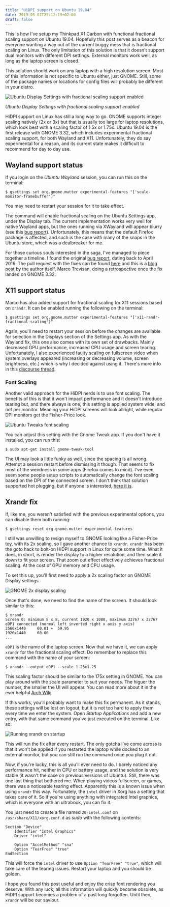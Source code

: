 ```yaml
---
title: "HiDPI support on Ubuntu 19.04"
date: 2019-05-01T22:12:19+02:00
draft: false
---
```


This is how I've setup my Thinkpad X1 Carbon with functional fractional scaling support on Ubuntu 19.04. Hopefully this post serves as a beacon for everyone wanting a way out of the current buggy mess that is fractional scaling on Linux. The only limitation of this solution is that it doesn't support dual monitors with different DPI settings. External monitors work well, as long as the laptop screen is closed.

This solution should work on any laptop with a high resolution screen. Most of this information is not specific to Ubuntu either, just GNOME. Still, some of the package names or locations for config files will probably be different in your distro.

<!-- more -->

![Ubuntu Display Settings with fractional scaling support enabled](/media/post/hidpi-support-on-ubuntu-19-04/fractional_scaling_displays.png)

*Ubuntu Display Settings with fractional scaling support enabled*


HiDPI support on Linux has still a long way to go. GNOME supports integer scaling natively (2x or 3x) but that is usually too large for laptop resolutions, which look best with a scaling factor of 1.5x or 1.75x. Ubuntu 19.04 is the first release with GNOME 3.32, which includes experimental fractional scaling support, for both Wayland and X11. Unfortunately, they do say experimental for a reason, and its current state makes it difficult to recommend for day to day use.


## Wayland support status

If you login on the *Ubuntu Wayland* session, you can run this on the terminal:

    $ gsettings set org.gnome.mutter experimental-features "['scale-monitor-framebuffer']"

You may need to restart your session for it to take effect.

The command will enable fractional scaling on the Ubuntu Settings app, under  the Display tab. The current implementation works very well for native Wayland apps, but the ones running via XWayland will appear blurry (see this [bug report](https://gitlab.gnome.org/GNOME/mutter/issues/402)). Unfortunately, this means that the default Firefox package is affected, and such is the case with many of the snaps in the Ubuntu store, which was a dealbreaker for me.

For those curious souls interested in the saga, I've managed to piece together a timeline. I found the original [bug report](https://bugzilla.gnome.org/show_bug.cgi?id=765011), dating back to April 2016. The pull request with the fixes can be found [here](https://gitlab.gnome.org/GNOME/mutter/merge_requests/3) and this is a [blog post]((https://blog.3v1n0.net/informatica/linux/gnome-shell-fractional-scaling-in-wayland-landed/)) by the author itself, Marco Trevisan, doing a retrospective once the fix landed on GNOME 3.32.


## X11 support status

Marco has also added support for fractional scaling for X11 sessions based on `xrandr`. It can be enabled running the following on the terminal:

    $ gsettings set org.gnome.mutter experimental-features "['x11-randr-fractional-scaling']"

Again, you'll need to restart your session before the changes are available for selection in the Displays section of the Settings app. As with the Wayland fix, this one also comes with its own set of drawbacks. Mainly decreased GPU performance, increased CPU usage and screen tearing. Unfortunately, I also experienced faulty scaling on fullscreen video when system overlays appeared (increasing or decreasing volume, screen brightness, etc.) which is why I decided against using it. There's more info in this [discourse thread](https://discourse.ubuntu.com/t/x11-hidpi-scaling-available-for-testing-on-disco/10293).


### Font Scaling

Another valid approach for the HiDPI nerds is to use font scaling. The benefits of this is that it won't impact performance and it doesn't introduce tearing but, and there always is one, this setting is applied system wide, and not per monitor. Meaning your HiDPI screens will look allright, while regular DPI monitors get the Fisher-Price look.

![Ubuntu Tweaks font scaling](/media/post/hidpi-support-on-ubuntu-19-04/fisher_price_font_scaling.png)

You can adjust this setting with the Gnome Tweak app. If you don't have it installed, you can run this:

    $ sudo apt-get install gnome-tweak-tool

The UI may look a little funky as well, since the spacing is all wrong. Attempt a session restart before dismissing it though. That seems to fix most of the weirdness in some apps (Firefox comes to mind). I've even seem some people setup scripts to automatically change the font scaling based on the DPI of the connected screen. I don't think that solution supported hot plugging, but if anyone is interested, [here it is](https://mensfeld.pl/2018/05/lenovo-thinkpad-x1-carbon-6th-gen-2018-ubuntu-18-04-tweaks#hd-not-wqhd-external-monitor-support).


## Xrandr fix

If, like me, you weren't satisfied with the previous experimental options, you can disable them both running:

    $ gsettings reset org.gnome.mutter experimental-features

I still was unwilling to resign myself to GNOME looking like a Fisher-Price toy, with its 2x scaling, so I gave another chance to `xrandr`. `xrandr` has been the goto hack to bolt-on HiDPI support in Linux for quite some time. What it does, in short, is render the display to a higher resolution, and then scale it down to fit your screen. That zoom out effect effectively achieves fractional scaling. At the cost of GPU memory and CPU usage.

To set this up, you'll first need to apply a 2x scaling factor on GNOME Display settings.

![GNOME 2x display scaling](/media/post/hidpi-support-on-ubuntu-19-04/display_scaling_2x.png)

Once that's done, we need to find the name of the screen. It should look similar to this:

    $ xrandr
    Screen 0: minimum 8 x 8, current 1920 x 1080, maximum 32767 x 32767
    eDP1 connected (normal left inverted right x axis y axis)
    2560x1440     60.01 +  59.95  
    1920x1440     60.00
    ...

`eDP1` is the name of the laptop screen. Now that we have it, we can apply `xrandr` for the fractional scaling effect. Do remember to replace this command with the name of your screen:

    $ xrandr --output eDP1 --scale 1.25x1.25

This scaling factor should be similar to the 175x setting in GNOME. You can play around with the scale parameter to suit your needs. The higuer the number, the smaller the UI will appear. You can read more about it in the ever helpful [Arch Wiki](https://wiki.archlinux.org/index.php/HiDPI#Fractional_Scaling).

If this works, you'll probably want to make this fix permanent. As it stands, these settings will be lost on logout, but it is not too hard to apply them every time we enter the system. Open *Startup Applications* and add a new entry, with that same command you've just executed on the terminal. Like so:

![Running xrandr on startup](/media/post/hidpi-support-on-ubuntu-19-04/startup_applications.png)

This will run the fix after every restart. The only gotcha I've come across is that it won't be applied if you restarted the laptop while docked to an external monitor, but you can still run the command once you plug it out.

Now, if you're lucky, this is all you'll ever need to do. I barely noticed any performance hit, neither in CPU or battery usage, and the solution is very stable (it wasn't the case on previous versions of Ubuntu). Still, there was one last thing that bothered me. When playing videos fullscreen, or games, there was a noticeable tearing effect. Apparently this is a known issue when using `xrandr` this way. Fortunately, the `intel` driver in Xorg has a setting that takes care of it. So if you're using anything with integrated Intel graphics, which is everyone with an ultrabook, you can fix it.

You just need to create a file named `20-intel.conf` on `/usr/share/X11/xorg.conf.d` as *sudo* with the following contents:

    Section "Device"
        Identifier "Intel Graphics"
        Driver "intel"

        Option "AccelMethod" "sna"
        Option "TearFree" "true"
    EndSection

This will force the `intel` driver to use `Option "TearFree" "true"`, which will take care of the tearing issues. Restart your laptop and you should be golden.

I hope you found this post useful and enjoy the crisp font rendering you deserve. With any luck, all this information will quickly become obsolete, as HiDPI support becomes a problem of a past long forgotten. Until then, `xrandr` will be our saviour.

<br>
